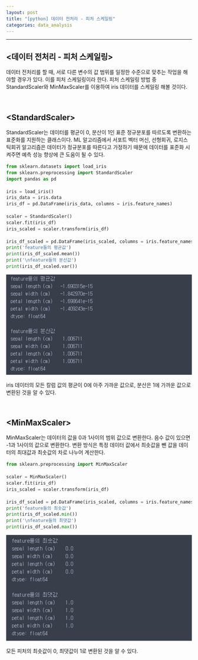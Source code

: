 ```yaml
---
layout: post
title: "[python] 데이터 전처리 - 피처 스케일링"
categories: data_analysis
---
```

---
## <데이터 전처리 - 피처 스케일링\>
  
데이터 전처리를 할 때, 서로 다른 변수의 값 범위를 일정한 수준으로 맞추는 작업을 해야할 경우가 있다. 이를 피처 스케일링이라 한다. 피처 스케일링 방법 중 StandardScaler와 MinMaxScaler를 이용하여 iris 데이터를 스케일링 해볼 것이다.

<br>

## <StandardScaler\>

StandardScaler는 데이터를 평균이 0, 분산이 1인 표준 정규분포를 따르도록 변환하는 표준화를 지원하는 클래스이다. ML 알고리즘에서 서포트 벡터 머신, 선형회귀, 로지스틱회귀 알고리즘은 데이터가 정규분포를 따른다고 가정하기 때문에 데이터를 표준화 시켜주면 예측 성능 향상에 큰 도움이 될 수 있다.

```python
from sklearn.datasets import load_iris
from sklearn.preprocessing import StandardScaler
import pandas as pd

iris = load_iris()
iris_data = iris.data
iris_df = pd.DataFrame(iris_data, columns = iris.feature_names)

scaler = StandardScaler()
scaler.fit(iris_df)
iris_scaled = scaler.transform(iris_df)

iris_df_scaled = pd.DataFrame(iris_scaled, columns = iris.feature_names)
print('feature들의 평균값')
print(iris_df_scaled.mean())
print('\nfeature들의 분산값')
print(iris_df_scaled.var())
```

![img1](/assets/img/data_analysis/scaler1.jpg)

iris 데이터의 모든 칼럼 값의 평균이 0에 아주 가까운 값으로, 분산은 1에 가까운 값으로 변환된 것을 알 수 있다.

<br>

## <MinMaxScaler\>

MinMaxScaler는 데이터의 값을 0과 1사이의 범위 값으로 변환한다. 음수 값이 있으면 -1과 1사이의 값으로 변환한다. 변환 방식은 특정 데이터 값에서 최솟값을 뺀 값을 데이터의 최대값과 최솟값의 차로 나누어 계산한다.

```python
from sklearn.preprocessing import MinMaxScaler

scaler = MinMaxScaler()
scaler.fit(iris_df)
iris_scaled = scaler.transform(iris_df)

iris_df_scaled = pd.DataFrame(iris_scaled, columns = iris.feature_names)
print('feature들의 최솟값')
print(iris_df_scaled.min())
print('\nfeature들의 최댓값')
print(iris_df_scaled.max())
```
![img2](/assets/img/data_analysis/scaler2.jpg)

모든 피처의 최솟값이 0, 최댓값이 1로 변환된 것을 알 수 있다.

